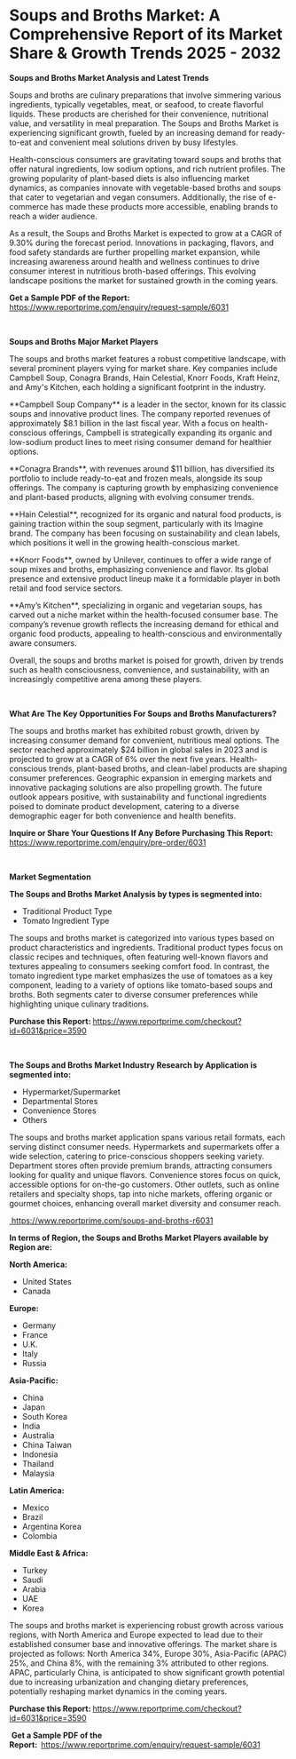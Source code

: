 <p><h1>Soups and Broths Market: A Comprehensive Report of its Market Share & Growth Trends 2025 - 2032</h1></p><p><strong>Soups and Broths Market Analysis and Latest Trends</strong></p>
<p><p>Soups and broths are culinary preparations that involve simmering various ingredients, typically vegetables, meat, or seafood, to create flavorful liquids. These products are cherished for their convenience, nutritional value, and versatility in meal preparation. The Soups and Broths Market is experiencing significant growth, fueled by an increasing demand for ready-to-eat and convenient meal solutions driven by busy lifestyles.</p><p>Health-conscious consumers are gravitating toward soups and broths that offer natural ingredients, low sodium options, and rich nutrient profiles. The growing popularity of plant-based diets is also influencing market dynamics, as companies innovate with vegetable-based broths and soups that cater to vegetarian and vegan consumers. Additionally, the rise of e-commerce has made these products more accessible, enabling brands to reach a wider audience.</p><p>As a result, the Soups and Broths Market is expected to grow at a CAGR of 9.30% during the forecast period. Innovations in packaging, flavors, and food safety standards are further propelling market expansion, while increasing awareness around health and wellness continues to drive consumer interest in nutritious broth-based offerings. This evolving landscape positions the market for sustained growth in the coming years.</p></p>
<p><strong>Get a Sample PDF of the Report:&nbsp;</strong> <a href="https://www.reportprime.com/enquiry/request-sample/6031?utm_campaign=4464&utm_medium=2&utm_source=Github&utm_content=ia&utm_term=14052025&utm_id=soups-and-broths">https://www.reportprime.com/enquiry/request-sample/6031</a></p>
<p>&nbsp;</p>
<p><strong>Soups and Broths Major Market Players</strong></p>
<p><p>The soups and broths market features a robust competitive landscape, with several prominent players vying for market share. Key companies include Campbell Soup, Conagra Brands, Hain Celestial, Knorr Foods, Kraft Heinz, and Amy's Kitchen, each holding a significant footprint in the industry.</p><p>**Campbell Soup Company** is a leader in the sector, known for its classic soups and innovative product lines. The company reported revenues of approximately $8.1 billion in the last fiscal year. With a focus on health-conscious offerings, Campbell is strategically expanding its organic and low-sodium product lines to meet rising consumer demand for healthier options.</p><p>**Conagra Brands**, with revenues around $11 billion, has diversified its portfolio to include ready-to-eat and frozen meals, alongside its soup offerings. The company is capturing growth by emphasizing convenience and plant-based products, aligning with evolving consumer trends.</p><p>**Hain Celestial**, recognized for its organic and natural food products, is gaining traction within the soup segment, particularly with its Imagine brand. The company has been focusing on sustainability and clean labels, which positions it well in the growing health-conscious market.</p><p>**Knorr Foods**, owned by Unilever, continues to offer a wide range of soup mixes and broths, emphasizing convenience and flavor. Its global presence and extensive product lineup make it a formidable player in both retail and food service sectors.</p><p>**Amy’s Kitchen**, specializing in organic and vegetarian soups, has carved out a niche market within the health-focused consumer base. The company’s revenue growth reflects the increasing demand for ethical and organic food products, appealing to health-conscious and environmentally aware consumers.</p><p>Overall, the soups and broths market is poised for growth, driven by trends such as health consciousness, convenience, and sustainability, with an increasingly competitive arena among these players.</p></p>
<p>&nbsp;</p>
<p><strong>What Are The Key Opportunities For Soups and Broths Manufacturers?</strong></p>
<p><p>The soups and broths market has exhibited robust growth, driven by increasing consumer demand for convenient, nutritious meal options. The sector reached approximately $24 billion in global sales in 2023 and is projected to grow at a CAGR of 6% over the next five years. Health-conscious trends, plant-based broths, and clean-label products are shaping consumer preferences. Geographic expansion in emerging markets and innovative packaging solutions are also propelling growth. The future outlook appears positive, with sustainability and functional ingredients poised to dominate product development, catering to a diverse demographic eager for both convenience and health benefits.</p></p>
<p><strong>Inquire or Share Your Questions If Any Before Purchasing This Report:</strong> <a href="https://www.reportprime.com/enquiry/pre-order/6031?utm_campaign=4464&utm_medium=2&utm_source=Github&utm_content=ia&utm_term=14052025&utm_id=soups-and-broths">https://www.reportprime.com/enquiry/pre-order/6031</a></p>
<p>&nbsp;</p>
<p><strong>Market Segmentation</strong></p>
<p><strong>The Soups and Broths Market Analysis by types is segmented into:</strong></p>
<p><ul><li>Traditional Product Type</li><li>Tomato Ingredient Type</li></ul></p>
<p><p>The soups and broths market is categorized into various types based on product characteristics and ingredients. Traditional product types focus on classic recipes and techniques, often featuring well-known flavors and textures appealing to consumers seeking comfort food. In contrast, the tomato ingredient type market emphasizes the use of tomatoes as a key component, leading to a variety of options like tomato-based soups and broths. Both segments cater to diverse consumer preferences while highlighting unique culinary traditions.</p></p>
<p><strong>Purchase this Report:&nbsp;</strong><a href="https://www.reportprime.com/checkout?id=6031&price=3590&utm_campaign=4464&utm_medium=2&utm_source=Github&utm_content=ia&utm_term=14052025&utm_id=soups-and-broths">https://www.reportprime.com/checkout?id=6031&price=3590</a></p>
<p>&nbsp;</p>
<p><strong>The Soups and Broths Market Industry Research by Application is segmented into:</strong></p>
<p><ul><li>Hypermarket/Supermarket</li><li>Departmental Stores</li><li>Convenience Stores</li><li>Others</li></ul></p>
<p><p>The soups and broths market application spans various retail formats, each serving distinct consumer needs. Hypermarkets and supermarkets offer a wide selection, catering to price-conscious shoppers seeking variety. Department stores often provide premium brands, attracting consumers looking for quality and unique flavors. Convenience stores focus on quick, accessible options for on-the-go customers. Other outlets, such as online retailers and specialty shops, tap into niche markets, offering organic or gourmet choices, enhancing overall market diversity and consumer reach.</p></p>
<p><a href="https://www.reportprime.com/soups-and-broths-r6031?utm_campaign=4464&utm_medium=2&utm_source=Github&utm_content=ia&utm_term=14052025&utm_id=soups-and-broths">&nbsp;https://www.reportprime.com/soups-and-broths-r6031</a></p>
<p><strong>In terms of Region, the Soups and Broths Market Players available by Region are:</strong></p>
<p>
    <p> <strong> North America: </strong>
        <ul>
            <li>United States</li>
            <li>Canada</li>
        </ul>
        </p> 
    <p> <strong> Europe: </strong>
        <ul>
            <li>Germany</li>
            <li>France</li>
            <li>U.K.</li>
            <li>Italy</li>
            <li>Russia</li>
        </ul>
        </p> 
    <p> <strong> Asia-Pacific: </strong>
        <ul>
            <li>China</li>
            <li>Japan</li>
            <li>South Korea</li>
            <li>India</li>
            <li>Australia</li>
            <li>China Taiwan</li>
            <li>Indonesia</li>
            <li>Thailand</li>
            <li>Malaysia</li>
        </ul>
        </p> 
    <p> <strong> Latin America: </strong>
        <ul>
            <li>Mexico</li>
            <li>Brazil</li>
            <li>Argentina Korea</li>
            <li>Colombia</li>
        </ul>
        </p> 
    <p> <strong> Middle East & Africa: </strong>
        <ul>
            <li>Turkey</li>
            <li>Saudi</li>
            <li>Arabia</li>
            <li>UAE</li>
            <li>Korea</li>
        </ul>
    </p>
    </p>
<p><p>The soups and broths market is experiencing robust growth across various regions, with North America and Europe expected to lead due to their established consumer base and innovative offerings. The market share is projected as follows: North America 34%, Europe 30%, Asia-Pacific (APAC) 25%, and China 8%, with the remaining 3% attributed to other regions. APAC, particularly China, is anticipated to show significant growth potential due to increasing urbanization and changing dietary preferences, potentially reshaping market dynamics in the coming years.</p></p>
<p><strong>Purchase this Report: </strong><a href="https://www.reportprime.com/checkout?id=6031&price=3590&utm_campaign=4464&utm_medium=2&utm_source=Github&utm_content=ia&utm_term=14052025&utm_id=soups-and-broths">https://www.reportprime.com/checkout?id=6031&price=3590</a></p>
<p>&nbsp;<strong>Get a Sample PDF of the Report:&nbsp;&nbsp;</strong><a href="https://www.reportprime.com/enquiry/request-sample/6031?utm_campaign=4464&utm_medium=2&utm_source=Github&utm_content=ia&utm_term=14052025&utm_id=soups-and-broths">https://www.reportprime.com/enquiry/request-sample/6031</a></p>
<p><strong></strong></p>
<p><p></p><p></p><p></p></p>